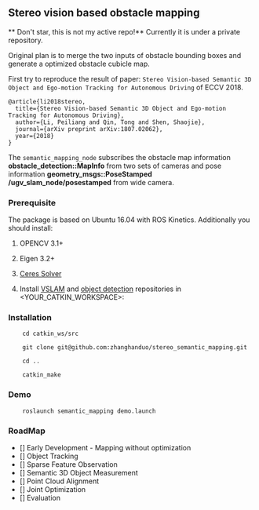 ## Stereo vision based obstacle mapping

** Don't star, this is not my active repo!** Currently it is under a private repository.

Original plan is to merge the two inputs of obstacle bounding boxes and generate a optimized obstacle cubicle map.

First try to reproduce the result of paper: `Stereo Vision-based Semantic 3D Object and Ego-motion Tracking for Autonomous Driving` of ECCV 2018.

```
@article{li2018stereo,
  title={Stereo Vision-based Semantic 3D Object and Ego-motion Tracking for Autonomous Driving},
  author={Li, Peiliang and Qin, Tong and Shen, Shaojie},
  journal={arXiv preprint arXiv:1807.02062},
  year={2018}
}
```

The `semantic_mapping_node` subscribes the obstacle map information **obstacle_detection::MapInfo** from two sets of cameras
and pose information **geometry_msgs::PoseStamped /ugv_slam_node/posestamped** from wide camera.

### Prerequisite

The package is based on Ubuntu 16.04 with ROS Kinetics. Additionally you should install:
1. OPENCV 3.1+
2. Eigen 3.2+
3. [Ceres Solver](http://ceres-solver.org/installation.html)

4. Install [VSLAM](https://github.com/lrse/sptam.git) and [object detection](git@github.com:zhanghanduo/cubicle_detect.git) repositories in <YOUR_CATKIN_WORKSPACE>:


### Installation
```
    cd catkin_ws/src

    git clone git@github.com:zhanghanduo/stereo_semantic_mapping.git

    cd ..

    catkin_make
```

### Demo

```
    roslaunch semantic_mapping demo.launch

```


### RoadMap

- [] Early Development - Mapping without optimization
- [] Object Tracking
- [] Sparse Feature Observation
- [] Semantic 3D Object Measurement
- [] Point Cloud Alignment
- [] Joint Optimization
- [] Evaluation
